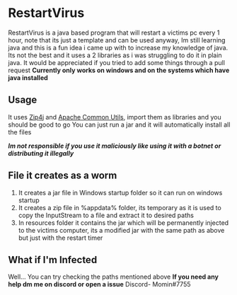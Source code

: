 # RestartVirus

RestartVirus is a java based program that will restart a victims pc every 1 hour, note that its just a template and can be used anyway, Im still learning java and this is a fun idea i came up with to increase my knowledge of java. Its not the best and it uses a 2 libraries as i was struggling to do it in plain java. It would be appreciated if you tried to add some things through a pull request
**Currently only works on windows and on the systems which have java installed**


## Usage

It uses [Zip4j](https://github.com/srikanth-lingala/zip4j) and [Apache Common Utils](https://commons.apache.org/proper/commons-io/download_io.cgi?Preferred=https%3A%2F%2Fdownloads.apache.org%2F), import them as libraries and you should be good to go
You can just run a jar and it will automatically install all the files

***Im not responsible if you use it maliciously like using it with a botnet or distributing it illegally***


## File it creates as a worm
1. It creates a jar file in Windows startup folder so it can run on windows startup
2. It creates a zip file in %appdata% folder, its temporary as it is used to copy the InputStream to a file and extract it to desired paths
3. In resources folder it contains the jar which will be permanently injected to the victims computer, its a modified jar with the same path as above but just with the restart timer
## What if I'm Infected
Well...
You can try checking the paths mentioned above
**If you need any help dm me on discord or open a issue** Discord- Momin#7755
